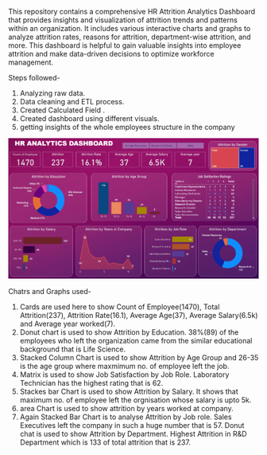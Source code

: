 This repository contains a comprehensive HR Attrition Analytics Dashboard that provides insights and visualization of attrition trends and patterns within an organization. It includes various interactive charts and graphs to analyze attrition rates, reasons for attrition, department-wise attrition, and more. This dashboard is helpful to gain valuable insights into employee attrition and make data-driven decisions to optimize workforce management.

Steps followed-
1) Analyzing raw data.
2) Data cleaning and ETL process.
3) Created Calculated Field .
4) Created dashboard using different visuals.
5) getting insights of the whole employees structure in the company

![HR Attrition Analytics Dashboard](https://github.com/bhawna-sinha/PowerBI/blob/main/HR%20Attrition%20Analytics%20Dashboard/Screenshot%202023-07-11%20205020.png?raw=true)

Chatrs and Graphs used-
1. Cards are used here to show Count of Employee(1470), Total Attrition(237), Attrition Rate(16.1), Average Age(37), Average Salary(6.5k) and Average year worked(7).
2. Donut chart is used to show Attrition by Education. 38%(89) of the employees who left the organization came from the similar educational background that is Life Science.
3. Stacked Column Chart is used to show Attrition by Age Group and 26-35 is the age group where maxmimum no. of employee left the job.
4. Matrix is used to show Job Satisfaction by Job Role. Laboratory Technician has the highest rating that is 62.
5. Stackes bar Chart is used to show Attrition by Salary. It shows that maximum no. of employee left the orgnisation whose salary is upto 5k. 
6. area Chart is used to show attrition by years worked at company.
7. Again Stacked Bar Chart is to analyse Attrition by Job role. Sales Executives left the company in such a huge number that is 57.
Donut chat is used to show Attrition by Department. Highest Attrition in R&D Department which is 133 of total attrition that is 237.
